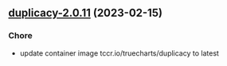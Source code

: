 

## [duplicacy-2.0.11](https://github.com/truecharts/charts/compare/duplicacy-2.0.10...duplicacy-2.0.11) (2023-02-15)

### Chore

- update container image tccr.io/truecharts/duplicacy to latest
  
  